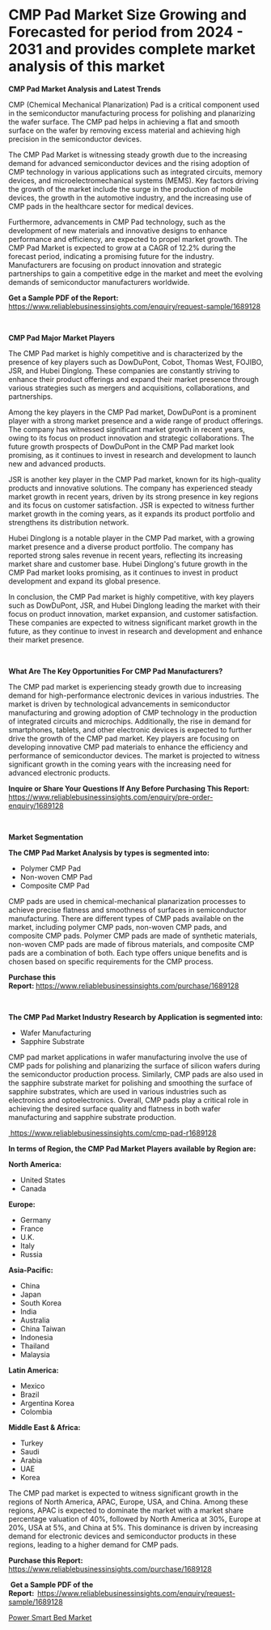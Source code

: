 <p><h1>CMP Pad Market Size Growing and Forecasted for period from 2024 - 2031 and provides complete market analysis of this market</h1></p><p><strong>CMP Pad Market Analysis and Latest Trends</strong></p>
<p><p>CMP (Chemical Mechanical Planarization) Pad is a critical component used in the semiconductor manufacturing process for polishing and planarizing the wafer surface. The CMP pad helps in achieving a flat and smooth surface on the wafer by removing excess material and achieving high precision in the semiconductor devices.</p><p>The CMP Pad Market is witnessing steady growth due to the increasing demand for advanced semiconductor devices and the rising adoption of CMP technology in various applications such as integrated circuits, memory devices, and microelectromechanical systems (MEMS). Key factors driving the growth of the market include the surge in the production of mobile devices, the growth in the automotive industry, and the increasing use of CMP pads in the healthcare sector for medical devices.</p><p>Furthermore, advancements in CMP Pad technology, such as the development of new materials and innovative designs to enhance performance and efficiency, are expected to propel market growth. The CMP Pad Market is expected to grow at a CAGR of 12.2% during the forecast period, indicating a promising future for the industry. Manufacturers are focusing on product innovation and strategic partnerships to gain a competitive edge in the market and meet the evolving demands of semiconductor manufacturers worldwide.</p></p>
<p><strong>Get a Sample PDF of the Report:&nbsp;</strong> <a href="https://www.reliablebusinessinsights.com/enquiry/request-sample/1689128">https://www.reliablebusinessinsights.com/enquiry/request-sample/1689128</a></p>
<p>&nbsp;</p>
<p><strong>CMP Pad Major Market Players</strong></p>
<p><p>The CMP Pad market is highly competitive and is characterized by the presence of key players such as DowDuPont, Cobot, Thomas West, FOJIBO, JSR, and Hubei Dinglong. These companies are constantly striving to enhance their product offerings and expand their market presence through various strategies such as mergers and acquisitions, collaborations, and partnerships. </p><p>Among the key players in the CMP Pad market, DowDuPont is a prominent player with a strong market presence and a wide range of product offerings. The company has witnessed significant market growth in recent years, owing to its focus on product innovation and strategic collaborations. The future growth prospects of DowDuPont in the CMP Pad market look promising, as it continues to invest in research and development to launch new and advanced products.</p><p>JSR is another key player in the CMP Pad market, known for its high-quality products and innovative solutions. The company has experienced steady market growth in recent years, driven by its strong presence in key regions and its focus on customer satisfaction. JSR is expected to witness further market growth in the coming years, as it expands its product portfolio and strengthens its distribution network.</p><p>Hubei Dinglong is a notable player in the CMP Pad market, with a growing market presence and a diverse product portfolio. The company has reported strong sales revenue in recent years, reflecting its increasing market share and customer base. Hubei Dinglong's future growth in the CMP Pad market looks promising, as it continues to invest in product development and expand its global presence.</p><p>In conclusion, the CMP Pad market is highly competitive, with key players such as DowDuPont, JSR, and Hubei Dinglong leading the market with their focus on product innovation, market expansion, and customer satisfaction. These companies are expected to witness significant market growth in the future, as they continue to invest in research and development and enhance their market presence.</p></p>
<p>&nbsp;</p>
<p><strong>What Are The Key Opportunities For CMP Pad Manufacturers?</strong></p>
<p><p>The CMP pad market is experiencing steady growth due to increasing demand for high-performance electronic devices in various industries. The market is driven by technological advancements in semiconductor manufacturing and growing adoption of CMP technology in the production of integrated circuits and microchips. Additionally, the rise in demand for smartphones, tablets, and other electronic devices is expected to further drive the growth of the CMP pad market. Key players are focusing on developing innovative CMP pad materials to enhance the efficiency and performance of semiconductor devices. The market is projected to witness significant growth in the coming years with the increasing need for advanced electronic products.</p></p>
<p><strong>Inquire or Share Your Questions If Any Before Purchasing This Report:</strong> <a href="https://www.reliablebusinessinsights.com/enquiry/pre-order-enquiry/1689128">https://www.reliablebusinessinsights.com/enquiry/pre-order-enquiry/1689128</a></p>
<p>&nbsp;</p>
<p><strong>Market Segmentation</strong></p>
<p><strong>The CMP Pad Market Analysis by types is segmented into:</strong></p>
<p><ul><li>Polymer CMP Pad</li><li>Non-woven CMP Pad</li><li>Composite CMP Pad</li></ul></p>
<p><p>CMP pads are used in chemical-mechanical planarization processes to achieve precise flatness and smoothness of surfaces in semiconductor manufacturing. There are different types of CMP pads available on the market, including polymer CMP pads, non-woven CMP pads, and composite CMP pads. Polymer CMP pads are made of synthetic materials, non-woven CMP pads are made of fibrous materials, and composite CMP pads are a combination of both. Each type offers unique benefits and is chosen based on specific requirements for the CMP process.</p></p>
<p><strong>Purchase this Report:&nbsp;</strong><a href="https://www.reliablebusinessinsights.com/purchase/1689128">https://www.reliablebusinessinsights.com/purchase/1689128</a></p>
<p>&nbsp;</p>
<p><strong>The CMP Pad Market Industry Research by Application is segmented into:</strong></p>
<p><ul><li>Wafer Manufacturing</li><li>Sapphire Substrate</li></ul></p>
<p><p>CMP pad market applications in wafer manufacturing involve the use of CMP pads for polishing and planarizing the surface of silicon wafers during the semiconductor production process. Similarly, CMP pads are also used in the sapphire substrate market for polishing and smoothing the surface of sapphire substrates, which are used in various industries such as electronics and optoelectronics. Overall, CMP pads play a critical role in achieving the desired surface quality and flatness in both wafer manufacturing and sapphire substrate production.</p></p>
<p><a href="https://www.reliablebusinessinsights.com/cmp-pad-r1689128">&nbsp;https://www.reliablebusinessinsights.com/cmp-pad-r1689128</a></p>
<p><strong>In terms of Region, the CMP Pad Market Players available by Region are:</strong></p>
<p>
    <p> <strong> North America: </strong>
        <ul>
            <li>United States</li>
            <li>Canada</li>
        </ul>
        </p> 
    <p> <strong> Europe: </strong>
        <ul>
            <li>Germany</li>
            <li>France</li>
            <li>U.K.</li>
            <li>Italy</li>
            <li>Russia</li>
        </ul>
        </p> 
    <p> <strong> Asia-Pacific: </strong>
        <ul>
            <li>China</li>
            <li>Japan</li>
            <li>South Korea</li>
            <li>India</li>
            <li>Australia</li>
            <li>China Taiwan</li>
            <li>Indonesia</li>
            <li>Thailand</li>
            <li>Malaysia</li>
        </ul>
        </p> 
    <p> <strong> Latin America: </strong>
        <ul>
            <li>Mexico</li>
            <li>Brazil</li>
            <li>Argentina Korea</li>
            <li>Colombia</li>
        </ul>
        </p> 
    <p> <strong> Middle East & Africa: </strong>
        <ul>
            <li>Turkey</li>
            <li>Saudi</li>
            <li>Arabia</li>
            <li>UAE</li>
            <li>Korea</li>
        </ul>
    </p>
    </p>
<p><p>The CMP pad market is expected to witness significant growth in the regions of North America, APAC, Europe, USA, and China. Among these regions, APAC is expected to dominate the market with a market share percentage valuation of 40%, followed by North America at 30%, Europe at 20%, USA at 5%, and China at 5%. This dominance is driven by increasing demand for electronic devices and semiconductor products in these regions, leading to a higher demand for CMP pads.</p></p>
<p><strong>Purchase this Report: </strong><a href="https://www.reliablebusinessinsights.com/purchase/1689128">https://www.reliablebusinessinsights.com/purchase/1689128</a></p>
<p>&nbsp;<strong>Get a Sample PDF of the Report:&nbsp;&nbsp;</strong><a href="https://www.reliablebusinessinsights.com/enquiry/request-sample/1689128">https://www.reliablebusinessinsights.com/enquiry/request-sample/1689128</a></p>
<p><strong></strong></p>
<p><p><a href="https://github.com/NorbertYates/Market-Research-Report-List-6/blob/main/power-smart-bed-market.md">Power Smart Bed Market</a></p></p>